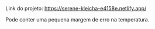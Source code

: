 Link do projeto:
https://serene-kleicha-e4158e.netlify.app/

Pode conter uma pequena margem de erro na temperatura.
